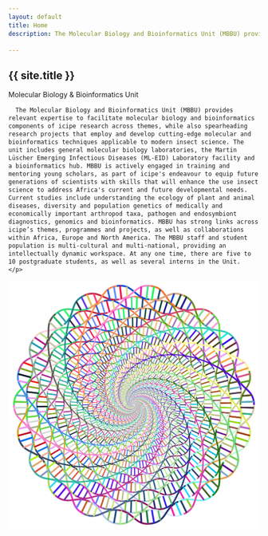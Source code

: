 ```yaml
---
layout: default
title: Home
description: The Molecular Biology and Bioinformatics Unit (MBBU) provides relevant expertise to facilitate molecular biology and bioinformatics components of icipe research across themes, while also spearheading research projects that employ and develop cutting-edge molecular and bioinformatics techniques applicable to modern insect science. The unit includes general molecular biology laboratories, the Martin Lüscher Emerging Infectious Diseases (ML-EID) Laboratory facility and a bioinformatics hub. MBBU is actively engaged in training and mentoring young scholars, as part of icipe's endeavour to equip future generations of scientists with skills that will enhance the use insect science to address Africa's current and future developmental needs. Current studies include understanding the ecology of plant and animal diseases, diversity and population genetics of medically and economically important arthropod taxa, pathogen and endosymbiont diagnostics, genomics and bioinformatics. MBBU has strong links across icipe’s themes, programmes and projects, as well as collaborations within Africa, Europe and North America. The MBBU staff and student population is multi-cultural and multi-national, providing an intellectually dynamic workspace. At any one time, there are five to 10 postgraduate students, as well as several interns in the Unit.

---
```


<div
  class="flex flex-1 flex-wrap flex-col md:flex-row  items-center justify-between w-full m-auto p-8 md:px-16 dark:bg-gray-800">
  <div class="flex flex-col py-16 text-center md:text-start">
    <h2 class="mb-4 font-semibold text-8xl text-blue-800 dark:text-blue-400">
      {{ site.title }}
    </h2>
    <p class="mb-4 text-xl text-gray-500 dark:text-gray-400">
      Molecular Biology & Bioinformatics Unit
      
      The Molecular Biology and Bioinformatics Unit (MBBU) provides relevant expertise to facilitate molecular biology and bioinformatics components of icipe research across themes, while also spearheading research projects that employ and develop cutting-edge molecular and bioinformatics techniques applicable to modern insect science. The unit includes general molecular biology laboratories, the Martin Lüscher Emerging Infectious Diseases (ML-EID) Laboratory facility and a bioinformatics hub. MBBU is actively engaged in training and mentoring young scholars, as part of icipe's endeavour to equip future generations of scientists with skills that will enhance the use insect science to address Africa's current and future developmental needs. Current studies include understanding the ecology of plant and animal diseases, diversity and population genetics of medically and economically important arthropod taxa, pathogen and endosymbiont diagnostics, genomics and bioinformatics. MBBU has strong links across icipe’s themes, programmes and projects, as well as collaborations within Africa, Europe and North America. The MBBU staff and student population is multi-cultural and multi-national, providing an intellectually dynamic workspace. At any one time, there are five to 10 postgraduate students, as well as several interns in the Unit.
    </p>
  </div>
  <div class="flex flex-col items-center justify-center w-2/5 overflow-hidden">
    <img src="/assets/img/dna.svg" alt="illustration" class="w-full dna-img">
  </div>
</div>

